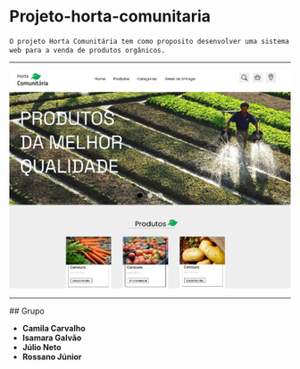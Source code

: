 # Projeto-horta-comunitaria
    O projeto Horta Comunitária tem como proposito desenvolver uma sistema web para a venda de produtos orgânicos. 
 
<hr>

<img alt="imagem protótipo"  title="Readme" src="imgs/capa_readme.png">

<hr>
## Grupo

* **Camila Carvalho**  
* **Isamara Galvão**
* **Júlio Neto** 
* **Rossano Júnior** 
